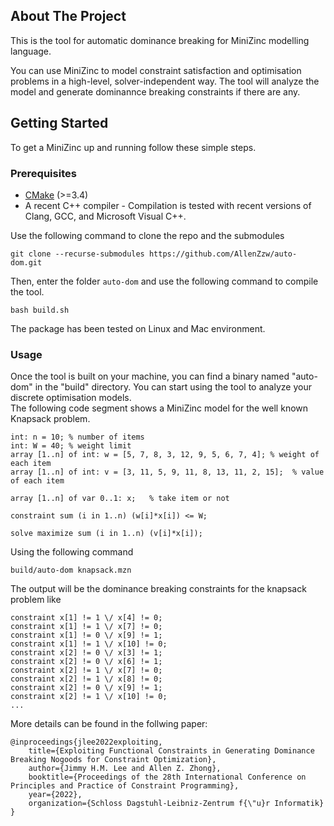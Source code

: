 ## About The Project

This is the tool for automatic dominance breaking for MiniZinc modelling language. 

You can use MiniZinc to model constraint satisfaction and optimisation problems
in a high-level, solver-independent way. The tool will analyze the model and generate 
dominannce breaking constraints if there are any. 

<!-- GETTING STARTED -->
## Getting Started

To get a MiniZinc up and running follow these simple steps.

### Prerequisites

- [CMake](https://cmake.org/) (>=3.4)
- A recent C++ compiler - Compilation is tested with recent versions of Clang,
  GCC, and Microsoft Visual C++.

Use the following command to clone the repo and the submodules
```
git clone --recurse-submodules https://github.com/AllenZzw/auto-dom.git
```
Then, enter the folder ```auto-dom``` and use the following command to compile the tool. 
```
bash build.sh
```

The package has been tested on Linux and Mac environment. 

### Usage

Once the tool is built on your machine, you can find a binary named "auto-dom" in the "build" directory. 
You can start using the tool to analyze your discrete optimisation models.  
The following code segment shows a MiniZinc model for the well known Knapsack problem.

```minizinc
int: n = 10; % number of items
int: W = 40; % weight limit
array [1..n] of int: w = [5, 7, 8, 3, 12, 9, 5, 6, 7, 4]; % weight of each item
array [1..n] of int: v = [3, 11, 5, 9, 11, 8, 13, 11, 2, 15];  % value of each item

array [1..n] of var 0..1: x;   % take item or not

constraint sum (i in 1..n) (w[i]*x[i]) <= W;

solve maximize sum (i in 1..n) (v[i]*x[i]);
```

Using the following command 
```
build/auto-dom knapsack.mzn 
```

The output will be the dominance breaking constraints for the knapsack problem like 
```
constraint x[1] != 1 \/ x[4] != 0;
constraint x[1] != 1 \/ x[7] != 0;
constraint x[1] != 0 \/ x[9] != 1;
constraint x[1] != 1 \/ x[10] != 0;
constraint x[2] != 0 \/ x[3] != 1;
constraint x[2] != 0 \/ x[6] != 1;
constraint x[2] != 1 \/ x[7] != 0;
constraint x[2] != 1 \/ x[8] != 0;
constraint x[2] != 0 \/ x[9] != 1;
constraint x[2] != 1 \/ x[10] != 0;
...
```

More details can be found in the follwing paper:
```
@inproceedings{jlee2022exploiting,
	title={Exploiting Functional Constraints in Generating Dominance Breaking Nogoods for Constraint Optimization},
	author={Jimmy H.M. Lee and Allen Z. Zhong},
	booktitle={Proceedings of the 28th International Conference on Principles and Practice of Constraint Programming},
	year={2022},
  	organization={Schloss Dagstuhl-Leibniz-Zentrum f{\"u}r Informatik}
}
```

